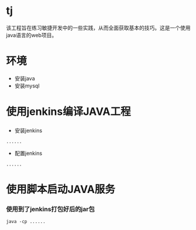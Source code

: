 # tj

该工程旨在练习敏捷开发中的一些实践，从而全面获取基本的技巧。这是一个使用java语言的web项目。

# 环境
- 安装java
- 安装mysql

# 使用jenkins编译JAVA工程


### 


- 安装jenkins

```
......
```
- 配置jenkins

```
......
```
# 使用脚本启动JAVA服务

### 使用到了jenkins打包好后的jar包

```
java -cp ......
```


